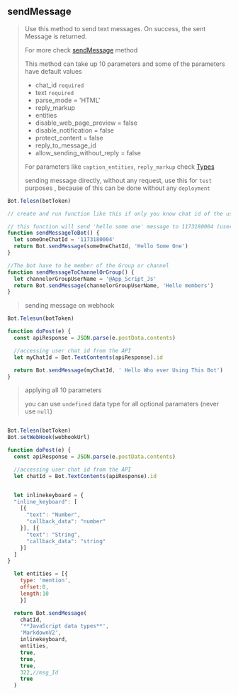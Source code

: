 ## sendMessage

> Use this method to send text messages. On success, the sent Message is returned.
>
> For more check [sendMessage](https://core.telegram.org/bots/api#sendmessage) method
>
> This method can take up 10 parameters and
> some of the parameters have default values
>
> - chat_id `required`
> - text `required`
> - parse_mode = 'HTML'
> - reply_markup
> - entities
> - disable_web_page_preview = false
> - disable_notification = false
> - protect_content = false
> - reply_to_message_id
> - allow_sending_without_reply = false
>
> For parameters like `caption_entities`, `reply_markup` check [Types](https://github.com/abdiu34567/telesn.js/tree/main/Docs/Types)
>
> sending message directly, without any request, use this for `test` purposes , because of this can be done without any `deployment`

```js
Bot.Telesn(botToken)

// create and run function like this if only you know chat id of the user or username of channel(group).

// this function will send 'hello some one' message to 1173180004 (user)
function sendMessageToBot() {
  let someOneChatId = '1173180004'
  return Bot.sendMessage(someOneChatId, 'Hello Some One')
}

//The bot have to be member of the Group or channel
function sendMessageToChannelOrGroup() {
  let channelorGroupUserName = '@App_Script_Js'
  return Bot.sendMessage(channelorGroupUserName, 'Hello members')
}
```

> sending message on webhook

```js
Bot.Telesun(botToken)

function doPost(e) {
  const apiResponse = JSON.parse(e.postData.contents)

  //accessing user chat id from the API
  let myChatId = Bot.TextContents(apiResponse).id

  return Bot.sendMessage(myChatId, ' Hello Who ever Using This Bot')
}
```

> applying all 10 parameters
>
> you can use `undefined` data type for all optional paramaters (never use `null`)

```js

Bot.Telesn(botToken)
Bot.setWebHook(webhookUrl)

function doPost(e) {
  const apiResponse = JSON.parse(e.postData.contents)

  //accessing user chat id from the API
  let chatId = Bot.TextContents(apiResponse).id


  let inlinekeyboard = {
  "inline_keyboard": [
    [{
      "text": "Number",
      "callback_data": "number"
    }], [{
      "text": "String",
      "callback_data": "string"
    }]
  ]
}

  let entities = [{
    type: 'mention',
    offset:0,
    length:10
    }]

  return Bot.sendMessage(
    chatId,
    '**JavaScript data types**',
    'MarkdownV2',
    inlinekeyboard,
    entities,
    true,
    true,
    true,
    322,//msg_Id
    true
  )
```
